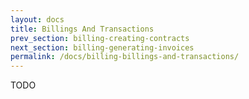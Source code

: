 ```yaml
---
layout: docs
title: Billings And Transactions
prev_section: billing-creating-contracts
next_section: billing-generating-invoices
permalink: /docs/billing-billings-and-transactions/
---
```


TODO